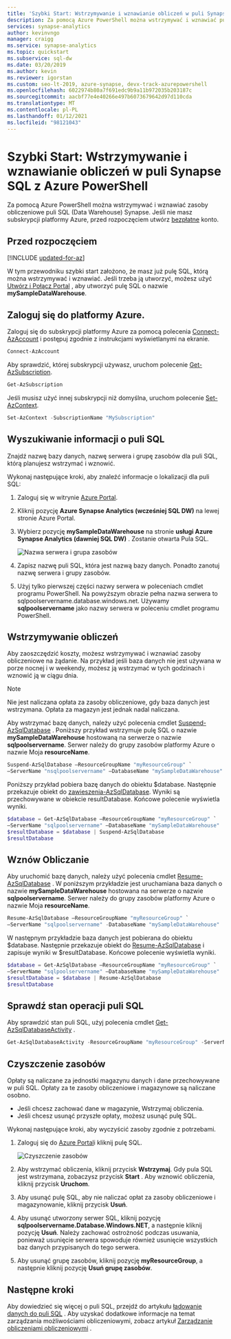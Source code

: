 ```yaml
---
title: 'Szybki Start: Wstrzymywanie i wznawianie obliczeń w puli Synapse SQL z Azure PowerShell'
description: Za pomocą Azure PowerShell można wstrzymywać i wznawiać pulę SQL Synapse (magazyn danych). zasoby obliczeniowe.
services: synapse-analytics
author: kevinvngo
manager: craigg
ms.service: synapse-analytics
ms.topic: quickstart
ms.subservice: sql-dw
ms.date: 03/20/2019
ms.author: kevin
ms.reviewer: igorstan
ms.custom: seo-lt-2019, azure-synapse, devx-track-azurepowershell
ms.openlocfilehash: 6022974b80a7f691edc9b9a11b972035b203187c
ms.sourcegitcommit: aacbf77e4e40266e497b6073679642d97d110cda
ms.translationtype: MT
ms.contentlocale: pl-PL
ms.lasthandoff: 01/12/2021
ms.locfileid: "98121043"
---
```

# <a name="quickstart-pause-and-resume-compute-in-synapse-sql-pool-with-azure-powershell"></a>Szybki Start: Wstrzymywanie i wznawianie obliczeń w puli Synapse SQL z Azure PowerShell

Za pomocą Azure PowerShell można wstrzymywać i wznawiać zasoby obliczeniowe puli SQL (Data Warehouse) Synapse.
Jeśli nie masz subskrypcji platformy Azure, przed rozpoczęciem utwórz [bezpłatne](https://azure.microsoft.com/free/) konto.

## <a name="before-you-begin"></a>Przed rozpoczęciem

[!INCLUDE [updated-for-az](../../../includes/updated-for-az.md)]

W tym przewodniku szybki start założono, że masz już pulę SQL, którą można wstrzymywać i wznawiać. Jeśli trzeba ją utworzyć, możesz użyć [Utwórz i Połącz Portal](create-data-warehouse-portal.md) , aby utworzyć pulę SQL o nazwie **mySampleDataWarehouse**.

## <a name="log-in-to-azure"></a>Zaloguj się do platformy Azure.

Zaloguj się do subskrypcji platformy Azure za pomocą polecenia [Connect-AzAccount](/powershell/module/az.accounts/connect-azaccount?toc=/azure/synapse-analytics/sql-data-warehouse/toc.json&bc=/azure/synapse-analytics/sql-data-warehouse/breadcrumb/toc.json) i postępuj zgodnie z instrukcjami wyświetlanymi na ekranie.

```powershell
Connect-AzAccount
```

Aby sprawdzić, której subskrypcji używasz, uruchom polecenie [Get-AzSubscription](/powershell/module/az.accounts/get-azsubscription?toc=/azure/synapse-analytics/sql-data-warehouse/toc.json&bc=/azure/synapse-analytics/sql-data-warehouse/breadcrumb/toc.json).

```powershell
Get-AzSubscription
```

Jeśli musisz użyć innej subskrypcji niż domyślna, uruchom polecenie [Set-AzContext](/powershell/module/az.accounts/set-azcontext?toc=/azure/synapse-analytics/sql-data-warehouse/toc.json&bc=/azure/synapse-analytics/sql-data-warehouse/breadcrumb/toc.json).

```powershell
Set-AzContext -SubscriptionName "MySubscription"
```

## <a name="look-up-sql-pool-information"></a>Wyszukiwanie informacji o puli SQL

Znajdź nazwę bazy danych, nazwę serwera i grupę zasobów dla puli SQL, którą planujesz wstrzymać i wznowić.

Wykonaj następujące kroki, aby znaleźć informacje o lokalizacji dla puli SQL:

1. Zaloguj się w witrynie [Azure Portal](https://portal.azure.com/).
1. Kliknij pozycję **Azure Synapse Analytics (wcześniej SQL DW)** na lewej stronie Azure Portal.
1. Wybierz pozycję **mySampleDataWarehouse** na stronie **usługi Azure Synapse Analytics (dawniej SQL DW)** . Zostanie otwarta Pula SQL.

    ![Nazwa serwera i grupa zasobów](./media/pause-and-resume-compute-powershell/locate-data-warehouse-information.png)

1. Zapisz nazwę puli SQL, która jest nazwą bazy danych. Ponadto zanotuj nazwę serwera i grupy zasobów.
1. Użyj tylko pierwszej części nazwy serwera w poleceniach cmdlet programu PowerShell. Na powyższym obrazie pełna nazwa serwera to sqlpoolservername.database.windows.net. Używamy **sqlpoolservername** jako nazwy serwera w poleceniu cmdlet programu PowerShell.

## <a name="pause-compute"></a>Wstrzymywanie obliczeń

Aby zaoszczędzić koszty, możesz wstrzymywać i wznawiać zasoby obliczeniowe na żądanie. Na przykład jeśli baza danych nie jest używana w porze nocnej i w weekendy, możesz ją wstrzymać w tych godzinach i wznowić ją w ciągu dnia.

>[!NOTE]
>Nie jest naliczana opłata za zasoby obliczeniowe, gdy baza danych jest wstrzymana. Opłata za magazyn jest jednak nadal naliczana.

Aby wstrzymać bazę danych, należy użyć polecenia cmdlet [Suspend-AzSqlDatabase](/powershell/module/az.sql/suspend-azsqldatabase?toc.json&bc=/azure/synapse-analytics/sql-data-warehouse/breadcrumb/toc.json) . Poniższy przykład wstrzymuje pulę SQL o nazwie **mySampleDataWarehouse** hostowaną na serwerze o nazwie **sqlpoolservername**. Serwer należy do grupy zasobów platformy Azure o nazwie Moja **resourceName**.

```Powershell
Suspend-AzSqlDatabase –ResourceGroupName "myResourceGroup" `
–ServerName "nsqlpoolservername" –DatabaseName "mySampleDataWarehouse"
```

Poniższy przykład pobiera bazę danych do obiektu $database. Następnie przekazuje obiekt do [zawieszenia-AzSqlDatabase](/powershell/module/az.sql/suspend-azsqldatabase?toc.json&bc=/azure/synapse-analytics/sql-data-warehouse/breadcrumb/toc.json). Wyniki są przechowywane w obiekcie resultDatabase. Końcowe polecenie wyświetla wyniki.

```Powershell
$database = Get-AzSqlDatabase –ResourceGroupName "myResourceGroup" `
–ServerName "sqlpoolservername" –DatabaseName "mySampleDataWarehouse"
$resultDatabase = $database | Suspend-AzSqlDatabase
$resultDatabase
```

## <a name="resume-compute"></a>Wznów Obliczanie

Aby uruchomić bazę danych, należy użyć polecenia cmdlet [Resume-AzSqlDatabase](/powershell/module/az.sql/resume-azsqldatabase?toc.json&bc=/azure/synapse-analytics/sql-data-warehouse/breadcrumb/toc.json) . W poniższym przykładzie jest uruchamiana baza danych o nazwie **mySampleDataWarehouse** hostowana na serwerze o nazwie **sqlpoolservername**. Serwer należy do grupy zasobów platformy Azure o nazwie Moja **resourceName**.

```Powershell
Resume-AzSqlDatabase –ResourceGroupName "myResourceGroup" `
–ServerName "sqlpoolservername" -DatabaseName "mySampleDataWarehouse"
```

W następnym przykładzie baza danych jest pobierana do obiektu $database. Następnie przekazuje obiekt do [Resume-AzSqlDatabase](/powershell/module/az.sql/resume-azsqldatabase?toc=/azure/synapse-analytics/sql-data-warehouse/toc.json&bc=/azure/synapse-analytics/sql-data-warehouse/breadcrumb/toc.json) i zapisuje wyniki w $resultDatabase. Końcowe polecenie wyświetla wyniki.

```Powershell
$database = Get-AzSqlDatabase –ResourceGroupName "myResourceGroup" `
–ServerName "sqlpoolservername" –DatabaseName "mySampleDataWarehouse"
$resultDatabase = $database | Resume-AzSqlDatabase
$resultDatabase
```

## <a name="check-status-of-your-sql-pool-operation"></a>Sprawdź stan operacji puli SQL

Aby sprawdzić stan puli SQL, użyj polecenia cmdlet [Get-AzSqlDatabaseActivity](/powershell/module/az.sql/Get-AzSqlDatabaseActivity?toc.json&bc=/azure/synapse-analytics/sql-data-warehouse/breadcrumb/toc.json) .

```Powershell
Get-AzSqlDatabaseActivity -ResourceGroupName "myResourceGroup" -ServerName "sqlpoolservername" -DatabaseName "mySampleDataWarehouse"
```

## <a name="clean-up-resources"></a>Czyszczenie zasobów

Opłaty są naliczane za jednostki magazynu danych i dane przechowywane w puli SQL. Opłaty za te zasoby obliczeniowe i magazynowe są naliczane osobno.

- Jeśli chcesz zachować dane w magazynie, Wstrzymaj obliczenia.
- Jeśli chcesz usunąć przyszłe opłaty, możesz usunąć pulę SQL.

Wykonaj następujące kroki, aby wyczyścić zasoby zgodnie z potrzebami.

1. Zaloguj się do [Azure Portal](https://portal.azure.com)i kliknij pulę SQL.

    ![Czyszczenie zasobów](./media/load-data-from-azure-blob-storage-using-polybase/clean-up-resources.png)

2. Aby wstrzymać obliczenia, kliknij przycisk **Wstrzymaj**. Gdy pula SQL jest wstrzymana, zobaczysz przycisk **Start** .  Aby wznowić obliczenia, kliknij przycisk **Uruchom**.

3. Aby usunąć pulę SQL, aby nie naliczać opłat za zasoby obliczeniowe i magazynowanie, kliknij przycisk **Usuń**.

4. Aby usunąć utworzony serwer SQL, kliknij pozycję **sqlpoolservername.Database.Windows.NET**, a następnie kliknij pozycję **Usuń**.  Należy zachować ostrożność podczas usuwania, ponieważ usunięcie serwera spowoduje również usunięcie wszystkich baz danych przypisanych do tego serwera.

5. Aby usunąć grupę zasobów, kliknij pozycję **myResourceGroup**, a następnie kliknij pozycję **Usuń grupę zasobów**.

## <a name="next-steps"></a>Następne kroki

Aby dowiedzieć się więcej o puli SQL, przejdź do artykułu [ładowanie danych do puli SQL](./load-data-from-azure-blob-storage-using-copy.md) . Aby uzyskać dodatkowe informacje na temat zarządzania możliwościami obliczeniowymi, zobacz artykuł [Zarządzanie obliczeniami obliczeniowymi](sql-data-warehouse-manage-compute-overview.md) .